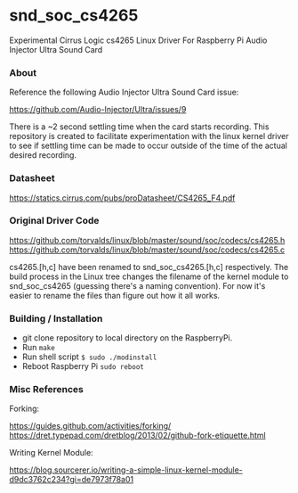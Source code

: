 # snd_soc_cs4265
Experimental Cirrus Logic cs4265 Linux Driver For Raspberry Pi Audio Injector Ultra Sound Card

### About

Reference the following Audio Injector Ultra Sound Card issue:

https://github.com/Audio-Injector/Ultra/issues/9

There is a ~2 second settling time when the card starts recording. This repository is created to facilitate experimentation with the linux kernel driver to see if settling time can be made to occur outside of the time of the actual desired recording.

### Datasheet

https://statics.cirrus.com/pubs/proDatasheet/CS4265_F4.pdf

### Original Driver Code

https://github.com/torvalds/linux/blob/master/sound/soc/codecs/cs4265.h
https://github.com/torvalds/linux/blob/master/sound/soc/codecs/cs4265.c

cs4265.[h,c] have been renamed to snd_soc_cs4265.[h,c] respectively. The build process in the Linux tree changes the filename of the kernel module to snd_soc_cs4265 (guessing there's a naming convention). For now it's easier to rename the files than figure out how it all works.

### Building / Installation

* git clone repository to local directory on the RaspberryPi. 
* Run `make`
* Run shell script `$ sudo ./modinstall`
* Reboot Raspberry Pi `sudo reboot`

### Misc References

Forking:

https://guides.github.com/activities/forking/
https://dret.typepad.com/dretblog/2013/02/github-fork-etiquette.html

Writing Kernel Module:

https://blog.sourcerer.io/writing-a-simple-linux-kernel-module-d9dc3762c234?gi=de7973f78a01
